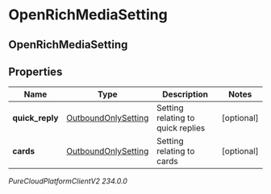 # OpenRichMediaSetting

## OpenRichMediaSetting

## Properties

|Name | Type | Description | Notes|
|------------ | ------------- | ------------- | -------------|
| **quick_reply** | [OutboundOnlySetting](OutboundOnlySetting) | Setting relating to quick replies | [optional] |
| **cards** | [OutboundOnlySetting](OutboundOnlySetting) | Setting relating to cards | [optional] |



_PureCloudPlatformClientV2 234.0.0_
